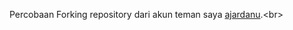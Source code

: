 Percobaan Forking repository dari akun teman saya [ajardanu]([https://umj.ac.id/](https://github.com/ajardanu)).<br>
